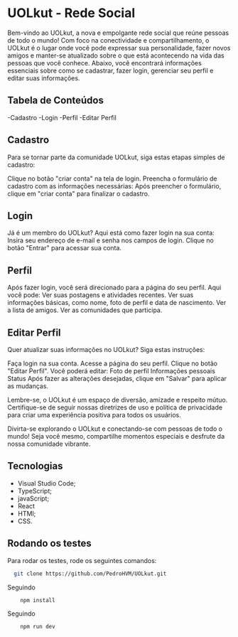 
# UOLkut - Rede Social
Bem-vindo ao UOLkut, a nova e empolgante rede social que reúne pessoas de todo o mundo! Com foco na conectividade e compartilhamento, o UOLkut é o lugar onde você pode expressar sua personalidade, fazer novos amigos e manter-se atualizado sobre o que está acontecendo na vida das pessoas que você conhece. Abaixo, você encontrará informações essenciais sobre como se cadastrar, fazer login, gerenciar seu perfil e editar suas informações.

## Tabela de Conteúdos
-Cadastro
-Login
-Perfil
-Editar Perfil

## Cadastro 
Para se tornar parte da comunidade UOLkut, siga estas etapas simples de cadastro:


Clique no botão "criar conta" na tela de login.
Preencha o formulário de cadastro com as informações necessárias:
Após preencher o formulário, clique em "criar conta" para finalizar o cadastro.

## Login
Já é um membro do UOLkut? Aqui está como fazer login na sua conta:
Insira seu endereço de e-mail e senha nos campos de login.
Clique no botão "Entrar" para acessar sua conta.

## Perfil
Após fazer login, você será direcionado para a página do seu perfil. Aqui você pode:
Ver suas postagens e atividades recentes.
Ver suas informações básicas, como nome, foto de perfil e data de nascimento.
Ver a lista de amigos.
Ver as comunidades que participa. 

## Editar Perfil 
Quer atualizar suas informações no UOLkut? Siga estas instruções:

Faça login na sua conta.
Acesse a página do seu perfil.
Clique no botão "Editar Perfil".
Você poderá editar:
Foto de perfil
Informações pessoais
Status
Após fazer as alterações desejadas, clique em "Salvar" para aplicar as mudanças.

Lembre-se, o UOLkut é um espaço de diversão, amizade e respeito mútuo. Certifique-se de seguir nossas diretrizes de uso e política de privacidade para criar uma experiência positiva para todos os usuários.

Divirta-se explorando o UOLkut e conectando-se com pessoas de todo o mundo! Seja você mesmo, compartilhe momentos especiais e desfrute da nossa comunidade vibrante.


## Tecnologias
- Visual Studio Code;
- TypeScript;
- javaScript;
- React
- HTMl;
- CSS.

## Rodando os testes

Para rodar os testes, rode os seguintes comandos:

```bash
  git clone https://github.com/PedroHVM/UOLkut.git
```

Seguindo 

```bash
    npm install
```

Seguindo

```bash
    npm run dev
```
